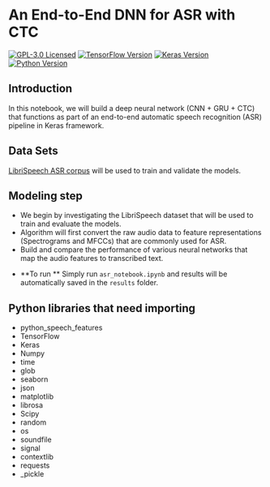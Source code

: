 # An End-to-End DNN for ASR with CTC
[![GPL-3.0 Licensed](https://img.shields.io/badge/License-GPL3.0-blue.svg?style=flat)](https://opensource.org/licenses/GPL-3.0) [![TensorFlow Version](https://img.shields.io/badge/Tensorflow-1.4+-blue.svg)](https://www.tensorflow.org/) [![Keras Version](https://img.shields.io/badge/Keras-2.0+-blue.svg)](https://keras.io/) [![Python Version](https://img.shields.io/badge/Python-3.x-blue.svg)](https://www.python.org/) 

## Introduction
In this notebook, we will build a deep neural network (CNN + GRU + CTC) that functions as part of an end-to-end automatic speech recognition (ASR) pipeline in Keras framework.

## Data Sets 
[LibriSpeech ASR corpus](http://www.openslr.org/12) will be used to train and validate the models.

## Modeling step
- We begin by investigating the LibriSpeech dataset that will be used to train and evaluate the models. 
- Algorithm will first convert the raw audio data to feature representations (Spectrograms and MFCCs) that are commonly used for ASR. 
- Build and compare the performance of various neural networks that map the audio features to transcribed text. 

* **To run **
Simply run `asr_notebook.ipynb` and results will be automatically saved in the `results` folder.

## Python libraries that need importing

* python_speech_features
* TensorFlow
* Keras
* Numpy
* time
* glob
* seaborn
* json
* matplotlib
* librosa
* Scipy
* random
* os
* soundfile
* signal
* contextlib
* requests
* \_pickle



